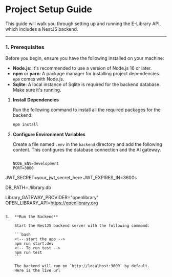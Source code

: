 # Project Setup Guide

This guide will walk you through setting up and running the E-Library API, which includes a NestJS backend.

---

### **1. Prerequisites**

Before you begin, ensure you have the following installed on your machine:

* **Node.js**: It's recommended to use a version of Node.js 16 or later.
* **npm** or **yarn**: A package manager for installing project dependencies. `npm` comes with Node.js.
* **Sqlite**: A local instance of Sqlite is required for the backend database. Make sure it's running.


1.  **Install Dependencies**

    Run the following command to install all the required packages for the backend:

    ```bash
    npm install
    ```

2.  **Configure Environment Variables**

    Create a file named `.env` in the `backend` directory and add the following content. This configures the database connection and the AI gateway.

    ```dotenv

    NODE_ENV=development
    PORT=3000

  <!-- JWT SECRET -->
  JWT_SECRET=your_jwt_secret_here
  JWT_EXPIRES_IN=3600s

  <!-- # DATABASE URL -->
  DB_PATH=./library.db
  
  <!-- # THIRD PARTY  -->
  Library_GATEWAY_PROVIDER="openlibrary"
  OPEN_LIBRARY_API=https://openlibrary.org

```

3.  **Run the Backend**

    Start the NestJS backend server with the following command:

    ```bash
    <!-- start the app -->
    npm run start:dev
    <!-- To run test -->
    npm run test
    ```

    The backend will run on `http://localhost:3000` by default.
    Here is the live url 

